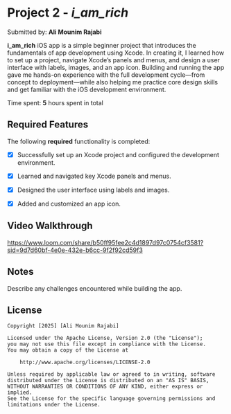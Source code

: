 # Project 2 - *i_am_rich*

Submitted by: **Ali Mounim Rajabi**

**i_am_rich** iOS app is a simple beginner project that introduces the fundamentals of app development using Xcode.
In creating it, I learned how to set up a project, navigate Xcode’s panels and menus, and design a user interface
with labels, images, and an app icon. Building and running the app gave me hands-on experience with the full development
cycle—from concept to deployment—while also helping me practice core design skills and get familiar with the iOS development environment.

Time spent: **5** hours spent in total

## Required Features

The following **required** functionality is completed:

- [x] Successfully set up an Xcode project and configured the development environment.
- [x] Learned and navigated key Xcode panels and menus.
- [x] Designed the user interface using labels and images.
- [x] Added and customized an app icon.


## Video Walkthrough

https://www.loom.com/share/b50ff95fee2c4d1897d97c0754cf3581?sid=9d7d60bf-4e0e-432e-b6cc-9f2f92cd59f3 

## Notes

Describe any challenges encountered while building the app.

## License

    Copyright [2025] [Ali Mounim Rajabi]

    Licensed under the Apache License, Version 2.0 (the "License");
    you may not use this file except in compliance with the License.
    You may obtain a copy of the License at

        http://www.apache.org/licenses/LICENSE-2.0

    Unless required by applicable law or agreed to in writing, software
    distributed under the License is distributed on an "AS IS" BASIS,
    WITHOUT WARRANTIES OR CONDITIONS OF ANY KIND, either express or implied.
    See the License for the specific language governing permissions and
    limitations under the License.
